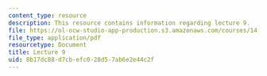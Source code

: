 ```yaml
---
content_type: resource
description: This resource contains information regarding lecture 9.
file: https://ol-ocw-studio-app-production.s3.amazonaws.com/courses/14-75-political-economy-and-economic-development-fall-2012/8b17dc88d7cbefc028d57ab6e2e44c2f_MIT14_75F12_Lec9.pdf
file_type: application/pdf
resourcetype: Document
title: Lecture 9
uid: 8b17dc88-d7cb-efc0-28d5-7ab6e2e44c2f
---
```

